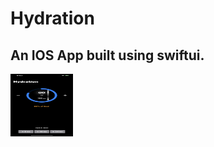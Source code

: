 # Hydration
 
## An IOS App built using swiftui.


<img src="hydration.jpeg" width="100" height="100">

